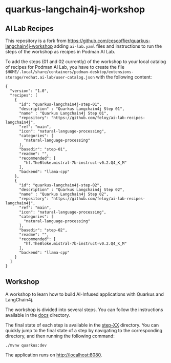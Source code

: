 # quarkus-langchain4j-workshop

## AI Lab Recipes

This repository is a fork from https://github.com/cescoffier/quarkus-langchain4j-workshop 
adding `ai-lab.yaml` files and instructions to run the steps of the workshop 
as recipes in Podman AI Lab.

To add the steps (01 and 02 currently) of the workshop to your local catalog of recipes for Podman AI Lab,
you have to create the file `$HOME/.local/share/containers/podman-desktop/extensions-storage/redhat.ai-lab/user-catalog.json`
with the following content:

```
{
  "version": "1.0",
  "recipes": [
    {
      "id": "quarkus-langchain4j-step-01",
      "description" : "Quarkus Langchain4j Step 01",
      "name" : "Quarkus Langchain4j Step 01",
      "repository": "https://github.com/feloy/ai-lab-recipes-langchain4j",
      "ref": "main",
      "icon": "natural-language-processing",
      "categories": [
        "natural-language-processing"
      ],
      "basedir": "step-01",
      "readme": "",
      "recommended": [
        "hf.TheBloke.mistral-7b-instruct-v0.2.Q4_K_M"
      ],
      "backend": "llama-cpp"
    },
    {
      "id": "quarkus-langchain4j-step-02",
      "description" : "Quarkus Langchain4j Step 02",
      "name" : "Quarkus Langchain4j Step 02",
      "repository": "https://github.com/feloy/ai-lab-recipes-langchain4j",
      "ref": "main",
      "icon": "natural-language-processing",
      "categories": [
        "natural-language-processing"
      ],
      "basedir": "step-02",
      "readme": "",
      "recommended": [
        "hf.TheBloke.mistral-7b-instruct-v0.2.Q4_K_M"
      ],
      "backend": "llama-cpp"
    }
  ]
}
```

## Workshop

A workshop to learn how to build AI-Infused applications with Quarkus and LangChain4j.


The workshop is divided into several steps.
You can follow the instructions available in the [docs](docs) directory.

The final state of each step is available in the [step-XX](step-XX) directory.
You can quickly jump to the final state of a step by navigating to the corresponding directory, and then running the following command:

```shell
./mvnw quarkus:dev
```

The application runs on [http://localhost:8080](http://localhost:8080).